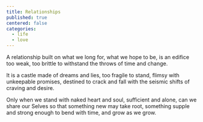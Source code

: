```yaml
---
title: Relationships
published: true
centered: false
categories:
  - life
  - love
---
```


A relationship
built on what we long for,
what we hope to be,
is an edifice
too weak, too brittle
to withstand the throws
of time and change.

It is a castle
made of dreams and lies,
too fragile to stand,
flimsy
with unkeepable promises,
destined to crack and fall
with the seismic shifts
of craving and desire.

Only when we stand
with naked heart and soul,
sufficient and alone,
can we share our Selves
so that something new
may take root,
something supple
and strong enough
to bend with time,
and grow as we grow.
